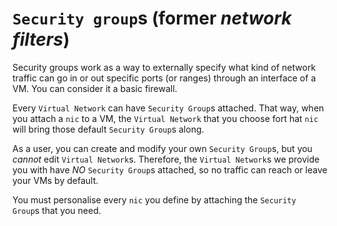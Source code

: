 # `Security group`s (former _network filters_)

Security groups work as a way to externally specify what kind of network traffic can go in or out specific ports (or ranges) through an interface of a VM. You can consider it a basic firewall.

Every `Virtual Network` can have `Security Group`s attached. That way, when you attach a `nic` to a VM, the `Virtual Network` that you choose fort hat `nic` will bring those default `Security Group`s along.

As a user, you can create and modify your own `Security Group`s, but you *cannot* edit `Virtual Network`s. Therefore, the `Virtual Network`s we provide you with have *NO* `Security Group`s attached, so no traffic can reach or leave your VMs by default.

You must personalise every `nic` you define by attaching the `Security Group`s that you need.